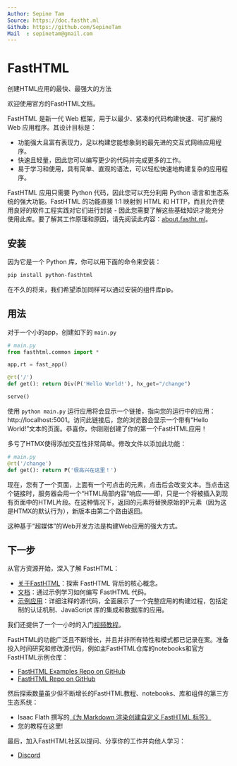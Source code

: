 ```yaml
---
Author: Sepine Tam
Source: https://doc.fastht.ml
Github: https://github.com/SepineTam
Mail  : sepinetam@gmail.com
---
```


# FastHTML
创建HTML应用的最快、最强大的方法

欢迎使用官方的FastHTML文档。

FastHTML 是新一代 Web 框架，用于以最少、紧凑的代码构建快速、可扩展的 Web 应用程序。其设计目标是：

- 功能强大且富有表现力，足以构建您能想象到的最先进的交互式网络应用程序。
- 快速且轻量，因此您可以编写更少的代码并完成更多的工作。
- 易于学习和使用，具有简单、直观的语法，可以轻松快速地构建复杂的应用程序。

FastHTML 应用只需要 Python 代码，因此您可以充分利用 Python 语言和生态系统的强大功能。FastHTML 的功能直接 1:1 映射到 HTML 和 HTTP，而且允许使用良好的软件工程实践对它们进行封装 - 因此您需要了解这些基础知识才能充分使用此库。要了解其工作原理和原因，请先阅读此内容：[about.fastht.ml](https://about.fastht.ml/)。

## 安装
因为它是一个 Python 库，你可以用下面的命令来安装：

```bash
pip install python-fasthtml
```

在不久的将来，我们希望添加同样可以通过安装的组件库pip。

## 用法
对于一个小的app，创建如下的 `main.py`
```python
# main.py
from fasthtml.common import *

app,rt = fast_app()

@rt('/')
def get(): return Div(P('Hello World!'), hx_get="/change")

serve()
```

使用 `python main.py` 运行应用将会显示一个链接，指向您的运行中的应用：http://localhost:5001。访问此链接后，您的浏览器会显示一个带有“Hello World!”文本的页面。恭喜你，你刚刚创建了你的第一个FastHTML应用！

多亏了HTMX使得添加交互性非常简单。修改文件以添加此功能：
```python
# main.py
@rt('/change')
def get(): return P('很高兴在这里！')
```

现在，您有了一个页面，上面有一个可点击的元素，点击后会改变文本。当点击这个链接时，服务器会用一个“HTML局部内容”响应——即，只是一个将被插入到现有页面中的HTML片段。在这种情况下，返回的元素将替换原始的P元素（因为这是HTMX的默认行为），新版本由第二个路由返回。

这种基于“超媒体”的Web开发方法是构建Web应用的强大方式。

## 下一步
从官方资源开始，深入了解 FastHTML：

- [关于FastHTML](https://about.fastht.ml)：探索 FastHTML 背后的核心概念。
- [文档](https://docs.fastht.ml)：通过示例学习如何编写 FastHTML 代码。
- [示例应用](https://github.com/AnswerDotAI/fasthtml/blob/main/examples/adv_app.py)：详细注释的源代码，全面展示了一个完整应用的构建过程，包括定制的认证机制、JavaScript 库的集成和数据库的应用。

我们还提供了一个一小时的入门[视频教程](https://youtu.be/Auqrm7WFc0I)。

FastHTML的功能广泛且不断增长，并且并非所有特性和模式都已记录在案。准备投入时间研究和修改源代码，例如主FastHTML仓库的notebooks和官方FastHTML示例仓库：

- [FastHTML Examples Repo on GitHub](https://github.com/AnswerDotAI/fasthtml-example)
- [FastHTML Repo on GitHub](https://github.com/AnswerDotAI/fasthtml)

然后探索数量虽少但不断增长的FastHTML教程、notebooks、库和组件的第三方生态系统：

- Isaac Flath 撰写的[《为 Markdown 渲染创建自定义 FastHTML 标签》](https://isaac-flath.github.io/website/posts/boots/FasthtmlTutorial.html)
- 您的教程在这里!

最后，加入FastHTML社区以提问、分享你的工作并向他人学习：

- [Discord](https://discord.gg/qcXvcxMhdP)

